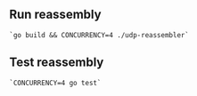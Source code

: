 Run reassembly
--------------
    `go build && CONCURRENCY=4 ./udp-reassembler`
    
Test reassembly
---------------
    `CONCURRENCY=4 go test`
    